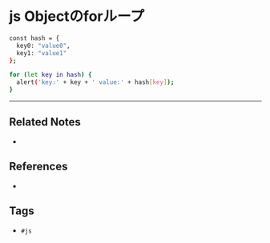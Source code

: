 # js Objectのforループ
```sh
const hash = {
  key0: "value0",
  key1: "value1"
};

for (let key in hash) {
  alert('key:' + key + ' value:' + hash[key]);
}

```

---
## Related Notes
- 

## References
- 

## Tags
- `#js`